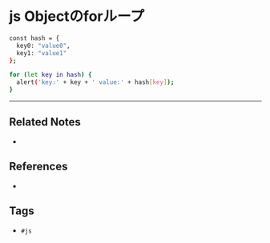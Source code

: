 # js Objectのforループ
```sh
const hash = {
  key0: "value0",
  key1: "value1"
};

for (let key in hash) {
  alert('key:' + key + ' value:' + hash[key]);
}

```

---
## Related Notes
- 

## References
- 

## Tags
- `#js`